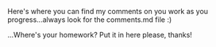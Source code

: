 Here's where you can find my comments on you work as you progress...always look for the comments.md file :)

...Where's your homework? Put it in here please, thanks!